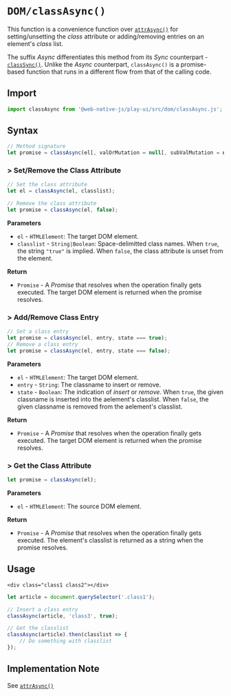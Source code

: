 # `DOM/classAsync()`

This function is a convenience function over [`attrAsync()`](/play-ui/v002/api/dom/attrasync.md) for setting/unsetting the _class_ attribute or adding/removing entries on an element's _class_ list.

The suffix _Async_ differentiates this method from its _Sync_ counterpart - [`classSync()`](/play-ui/v002/api/dom/classsync.md). Unlike the _Async_ counterpart, `classAsync()` is a promise-based function that runs in a different flow from that of the calling code.

## Import

```javascript
import classAsync from '@web-native-js/play-ui/src/dom/classAsync.js';
```

## Syntax

```javascript
// Method signature
let promise = classAsync(el[, valOrMutation = null[, subValMutation = null]]);
```

### &gt; Set/Remove the Class Attribute

```javascript
// Set the class attribute
let el = classAsync(el, classlist);

// Remove the class attribute
let promise = classAsync(el, false);
```

**Parameters**

* `el` - `HTMLElement`: The target DOM element.
* `classlist` - `String|Boolean`: Space-delimitted class names. When `true`, the string `"true"` is implied. When `false`, the class attribute is unset from the element.

**Return**

* `Promise` - A _Promise_ that resolves when the operation finally gets executed. The target DOM element is returned when the promise resolves.

### &gt; Add/Remove Class Entry

```javascript
// Set a class entry
let promise = classAsync(el, entry, state === true);
// Remove a class entry
let promise = classAsync(el, entry, state === false);
```

**Parameters**

* `el` - `HTMLElement`: The target DOM element.
* `entry` - `String`: The classname to insert or remove.
* `state` - `Boolean`: The indication of _insert_ or _remove_. When `true`, the given classname is inserted into the aelement's classlist. When `false`, the given classname is removed from the aelement's classlist.

**Return**

* `Promise` - A _Promise_ that resolves when the operation finally gets executed. The target DOM element is returned when the promise resolves.

### &gt; Get the Class Attribute

```javascript
let promise = classAsync(el);
```

**Parameters**

* `el` - `HTMLElement`: The source DOM element.

**Return**

* `Promise` - A _Promise_ that resolves when the operation finally gets executed. The element's classlist is returned as a string when the promise resolves.

## Usage

```markup
<div class="class1 class2"></div>
```

```javascript
let article = document.querySelector('.class1');

// Insert a class entry
classAsync(article, 'class3', true);

// Get the classlist
classAsync(article).then(classlist => {
    // Do something with classlist
});
```

## Implementation Note

See [`attrAsync()`](/play-ui/v002/api/dom/attrasync.md#implementation-note)

